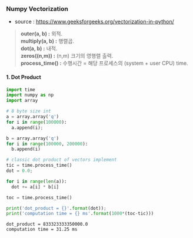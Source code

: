 ### Numpy Vectorization
* source : https://www.geeksforgeeks.org/vectorization-in-python/

> **outer(a, b) :** 외적.  
> **multiply(a, b) :** 행렬곱.  
> **dot(a, b) :** 내적.  
> **zeros((n,m)) :** (n,m) 크기의 영행렬 출력.  
> **process_time() :** 수행시간 = 해당 프로세스의 (system + user CPU) time.  

#### 1. Dot Product


```python
import time
import numpy as np
import array
```


```python
# 8 byte size int
a = array.array('q')
for i in range(100000):
  a.append(i);

b = array.array('q')
for i in range(100000, 200000):
  b.append(i)
```


```python
# classic dot product of vectors implement
tic = time.process_time()
dot = 0.0;

for i in range(len(a)):
  dot += a[i] * b[i]

toc = time.process_time()

print('dot_product = {}'.format(dot));
print('computation time = {} ms'.format(1000*(toc-tic)))
```

    dot_product = 833323333350000.0
    computation time = 31.25 ms
    
